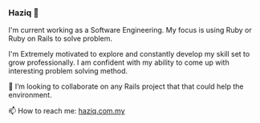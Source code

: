 ### Haziq 👋

I'm current working as a Software Engineering. My focus is using Ruby or Ruby on Rails to solve problem.

I'm Extremely motivated to explore and constantly develop my skill set to grow professionally. I am confident with my ability to come up with interesting problem solving method.

👯 I’m looking to collaborate on any Rails project that that could help the environment.

📫 How to reach me: [haziq.com.my](http://haziq.com.my)
